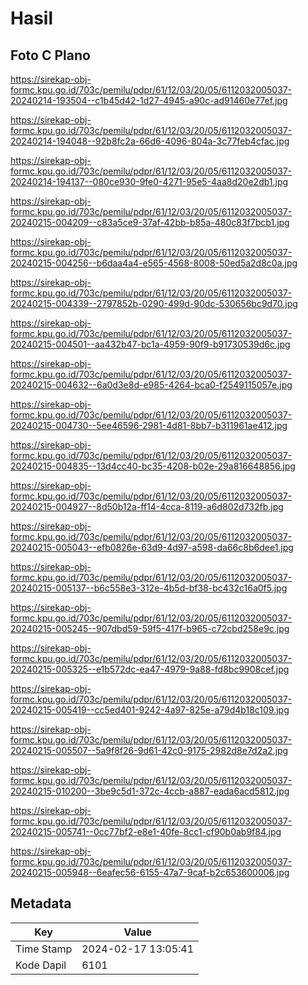 # Hasil

## Foto C Plano

https://sirekap-obj-formc.kpu.go.id/703c/pemilu/pdpr/61/12/03/20/05/6112032005037-20240214-193504--c1b45d42-1d27-4945-a90c-ad91460e77ef.jpg

https://sirekap-obj-formc.kpu.go.id/703c/pemilu/pdpr/61/12/03/20/05/6112032005037-20240214-194048--92b8fc2a-66d6-4096-804a-3c77feb4cfac.jpg

https://sirekap-obj-formc.kpu.go.id/703c/pemilu/pdpr/61/12/03/20/05/6112032005037-20240214-194137--080ce930-9fe0-4271-95e5-4aa8d20e2db1.jpg

https://sirekap-obj-formc.kpu.go.id/703c/pemilu/pdpr/61/12/03/20/05/6112032005037-20240215-004209--c83a5ce9-37af-42bb-b85a-480c83f7bcb1.jpg

https://sirekap-obj-formc.kpu.go.id/703c/pemilu/pdpr/61/12/03/20/05/6112032005037-20240215-004256--b6daa4a4-e565-4568-8008-50ed5a2d8c0a.jpg

https://sirekap-obj-formc.kpu.go.id/703c/pemilu/pdpr/61/12/03/20/05/6112032005037-20240215-004339--2797852b-0290-499d-90dc-530656bc9d70.jpg

https://sirekap-obj-formc.kpu.go.id/703c/pemilu/pdpr/61/12/03/20/05/6112032005037-20240215-004501--aa432b47-bc1a-4959-90f9-b91730539d6c.jpg

https://sirekap-obj-formc.kpu.go.id/703c/pemilu/pdpr/61/12/03/20/05/6112032005037-20240215-004632--6a0d3e8d-e985-4264-bca0-f2549115057e.jpg

https://sirekap-obj-formc.kpu.go.id/703c/pemilu/pdpr/61/12/03/20/05/6112032005037-20240215-004730--5ee46596-2981-4d81-8bb7-b311961ae412.jpg

https://sirekap-obj-formc.kpu.go.id/703c/pemilu/pdpr/61/12/03/20/05/6112032005037-20240215-004835--13d4cc40-bc35-4208-b02e-29a816648856.jpg

https://sirekap-obj-formc.kpu.go.id/703c/pemilu/pdpr/61/12/03/20/05/6112032005037-20240215-004927--8d50b12a-ff14-4cca-8119-a6d802d732fb.jpg

https://sirekap-obj-formc.kpu.go.id/703c/pemilu/pdpr/61/12/03/20/05/6112032005037-20240215-005043--efb0826e-63d9-4d97-a598-da66c8b6dee1.jpg

https://sirekap-obj-formc.kpu.go.id/703c/pemilu/pdpr/61/12/03/20/05/6112032005037-20240215-005137--b6c558e3-312e-4b5d-bf38-bc432c16a0f5.jpg

https://sirekap-obj-formc.kpu.go.id/703c/pemilu/pdpr/61/12/03/20/05/6112032005037-20240215-005245--907dbd59-59f5-417f-b965-c72cbd258e9c.jpg

https://sirekap-obj-formc.kpu.go.id/703c/pemilu/pdpr/61/12/03/20/05/6112032005037-20240215-005325--e1b572dc-ea47-4979-9a88-fd8bc9908cef.jpg

https://sirekap-obj-formc.kpu.go.id/703c/pemilu/pdpr/61/12/03/20/05/6112032005037-20240215-005419--cc5ed401-9242-4a97-825e-a79d4b18c109.jpg

https://sirekap-obj-formc.kpu.go.id/703c/pemilu/pdpr/61/12/03/20/05/6112032005037-20240215-005507--5a9f8f26-9d61-42c0-9175-2982d8e7d2a2.jpg

https://sirekap-obj-formc.kpu.go.id/703c/pemilu/pdpr/61/12/03/20/05/6112032005037-20240215-010200--3be9c5d1-372c-4ccb-a887-eada6acd5812.jpg

https://sirekap-obj-formc.kpu.go.id/703c/pemilu/pdpr/61/12/03/20/05/6112032005037-20240215-005741--0cc77bf2-e8e1-40fe-8cc1-cf90b0ab9f84.jpg

https://sirekap-obj-formc.kpu.go.id/703c/pemilu/pdpr/61/12/03/20/05/6112032005037-20240215-005948--6eafec56-6155-47a7-9caf-b2c653600006.jpg


## Metadata

| Key        | Value               |
| ---------- | ------------------- |
| Time Stamp | 2024-02-17 13:05:41 |
| Kode Dapil | 6101                |



